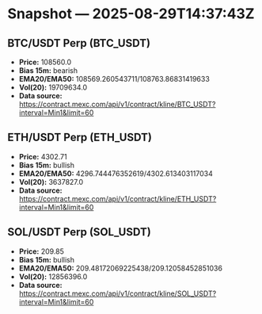 # Snapshot — 2025-08-29T14:37:43Z

## BTC/USDT Perp (BTC_USDT)
- **Price:** 108560.0
- **Bias 15m:** bearish
- **EMA20/EMA50:** 108569.260543711/108763.86831419633
- **Vol(20):** 19709634.0
- **Data source:** https://contract.mexc.com/api/v1/contract/kline/BTC_USDT?interval=Min1&limit=60

## ETH/USDT Perp (ETH_USDT)
- **Price:** 4302.71
- **Bias 15m:** bullish
- **EMA20/EMA50:** 4296.744476352619/4302.613403117034
- **Vol(20):** 3637827.0
- **Data source:** https://contract.mexc.com/api/v1/contract/kline/ETH_USDT?interval=Min1&limit=60

## SOL/USDT Perp (SOL_USDT)
- **Price:** 209.85
- **Bias 15m:** bullish
- **EMA20/EMA50:** 209.48172069225438/209.12058452851036
- **Vol(20):** 12856396.0
- **Data source:** https://contract.mexc.com/api/v1/contract/kline/SOL_USDT?interval=Min1&limit=60

